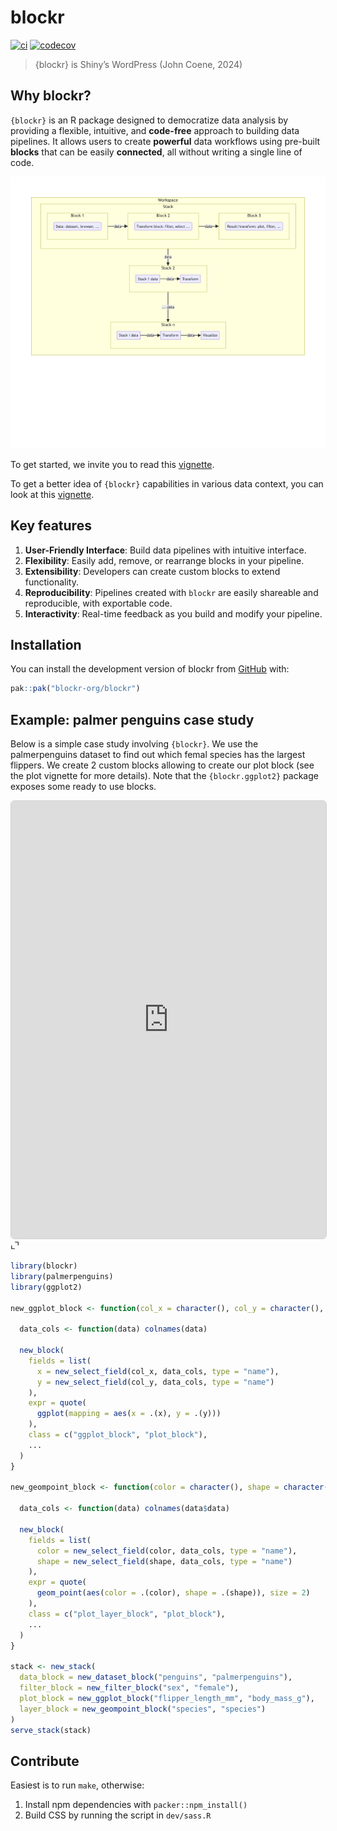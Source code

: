 
<!-- index.md is generated from index.Rmd. Please edit that file -->

# blockr

<!-- badges: start -->

[![ci](https://github.com/blockr-org/blockr/actions/workflows/ci.yml/badge.svg)](https://github.com/blockr-org/blockr/actions/workflows/ci.yml)
[![codecov](https://codecov.io/github/blockr-org/blockr/graph/badge.svg?token=9AO88LK8FJ)](https://codecov.io/github/blockr-org/blockr)
<!-- badges: end -->

> {blockr} is Shiny’s WordPress (John Coene, 2024)

## Why blockr?

`{blockr}` is an R package designed to democratize data analysis by
providing a flexible, intuitive, and **code-free** approach to building
data pipelines. It allows users to create **powerful** data workflows
using pre-built **blocks** that can be easily **connected**, all without
writing a single line of code.

![](man/figures/README-unnamed-chunk-2-1.png)<!-- -->

To get started, we invite you to read this
[vignette](https://blockr-org.github.io/blockr/articles/blockr.html).

To get a better idea of `{blockr}` capabilities in various data context,
you can look at this
[vignette](https://blockr-org.github.io/blockr/articles/blockr_examples.html).

## Key features

1.  **User-Friendly Interface**: Build data pipelines with intuitive
    interface.
2.  **Flexibility**: Easily add, remove, or rearrange blocks in your
    pipeline.
3.  **Extensibility**: Developers can create custom blocks to extend
    functionality.
4.  **Reproducibility**: Pipelines created with `blockr` are easily
    shareable and reproducible, with exportable code.
5.  **Interactivity**: Real-time feedback as you build and modify your
    pipeline.

## Installation

You can install the development version of blockr from
[GitHub](https://github.com/) with:

``` r
pak::pak("blockr-org/blockr")
```

## Example: palmer penguins case study

Below is a simple case study involving `{blockr}`. We use the
palmerpenguins dataset to find out which femal species has the largest
flippers. We create 2 custom blocks allowing to create our plot block
(see the plot vignette for more details). Note that the
`{blockr.ggplot2}` package exposes some ready to use blocks.

<div class="card bslib-card bslib-mb-spacing html-fill-item html-fill-container"
data-bslib-card-init="" data-full-screen="false"
data-require-bs-caller="card()" data-require-bs-version="5">

<div class="card-body bslib-gap-spacing html-fill-item html-fill-container"
style="margin-top:auto;margin-bottom:auto;flex:1 1 auto;">

<iframe class="html-fill-item" src="https://shinylive.io/r/editor/#code=NobwRAdghgtgpmAXGKAHVA6ASmANGAYwHsIAXOMpMAdzgCMAnRRASwgGdSoAbbgCgA6YOtyIEA1gyG4ABAzioi7GQF4ZBQWAAWpUqnaIA9IZFjJAWiIMA5hmstSWgK50MLIodqNz8xe2kyQjp6Bsa+RBgM5tRQ7DAYVtZCAJTJAhDcLIxQDACefKYSDGkZWQw5+ag88AyoFNZObOwlmdl5fNbWqKKkAEwl6RBw1AD6nd1EpCOF4jIAPOYyAGZOEASk7hB8xNwjAB6q6lo5UOtwDHzJsjsjuYcEx+VnF1cyGO-JMiDp6TIyACZQLgjHbKBbLVbrTZ8QFcT47aDwdgwoFQAYQP5DUYzQQYv7LFhwbj-ZRqTKcXH4-EHNRYkbsIlwdYjJaE4nbIi7PayWFQEGc9iyUi5OqHISIuApXC-KkyO604b0xnM1lE-4c3a5Hmo-ncQUyYWitTi2CSsAlKlXGV-OB7VAMQ4ARyckzglNl4x6fBgaFQbGshygcGRNLefD2r3lYdyqQt+KteL+BG4sVJ6k0nsm01EEgCQgmUxmUutb3eMpKAF8fhA6dY4EQYIo2IWc7NwSs1hsSBqrPdHqdyC9ZOxjkajidnpdZO8MJ9vhAZbzdWDFh2od3efDORLkbyACSb6uYxU4kuq4lp8mkd1Una9hWjBncJlTc-qu8MbXA0FCkVwMWQKaxaJviI5oP+D5Ks+KpsuqYF1F+fI-gaf4ARKKQlgmVK2vaTouuQN74nWDYjE2ZB8EGyIfocGA9sUw6jhBYbwXAqTDiwABeTH9Jh0ogcmqb3JoBYjCmuTnNmZh5mAIlFuafFUjO5bpFWC4cFwEjzIsdKcKc4jukuMyHHSvIMi2ZjCfUjQcNJVTcDUdQQA0TTAX8smtsZiqZuZEiaEsmToBJz5OY4IwwDA0l0EQ-y5GFqZjK5MhiRJRmQcRjZEM2km+UI7B1AQhL+HggRgHlTKFRhEAlAyDAAG5wPSGn6bpEjJGAFYALpAA" height="700" width="100%" style="border: 1px solid rgba(0,0,0,0.175); border-radius: .375rem;" allowfullscreen allow="autoplay" data-external="1">
</iframe>

</div>

<bslib-tooltip placement="auto" bsOptions="[]" data-require-bs-version="5" data-require-bs-caller="tooltip()">
<template>Expand</template>
<span class="bslib-full-screen-enter badge rounded-pill"><svg xmlns="http://www.w3.org/2000/svg" viewBox="0 0 24 24" style="height:1em;width:1em;fill:currentColor;" aria-hidden="true" role="img"><path d="M20 5C20 4.4 19.6 4 19 4H13C12.4 4 12 3.6 12 3C12 2.4 12.4 2 13 2H21C21.6 2 22 2.4 22 3V11C22 11.6 21.6 12 21 12C20.4 12 20 11.6 20 11V5ZM4 19C4 19.6 4.4 20 5 20H11C11.6 20 12 20.4 12 21C12 21.6 11.6 22 11 22H3C2.4 22 2 21.6 2 21V13C2 12.4 2.4 12 3 12C3.6 12 4 12.4 4 13V19Z"/></svg></span>
</bslib-tooltip>
<script data-bslib-card-init>bslib.Card.initializeAllCards();</script>

</div>

``` r
library(blockr)
library(palmerpenguins)
library(ggplot2)

new_ggplot_block <- function(col_x = character(), col_y = character(), ...) {

  data_cols <- function(data) colnames(data)

  new_block(
    fields = list(
      x = new_select_field(col_x, data_cols, type = "name"),
      y = new_select_field(col_y, data_cols, type = "name")
    ),
    expr = quote(
      ggplot(mapping = aes(x = .(x), y = .(y)))
    ),
    class = c("ggplot_block", "plot_block"),
    ...
  )
}

new_geompoint_block <- function(color = character(), shape = character(), ...) {

  data_cols <- function(data) colnames(data$data)

  new_block(
    fields = list(
      color = new_select_field(color, data_cols, type = "name"),
      shape = new_select_field(shape, data_cols, type = "name")
    ),
    expr = quote(
      geom_point(aes(color = .(color), shape = .(shape)), size = 2)
    ),
    class = c("plot_layer_block", "plot_block"),
    ...
  )
}

stack <- new_stack(
  data_block = new_dataset_block("penguins", "palmerpenguins"),
  filter_block = new_filter_block("sex", "female"),
  plot_block = new_ggplot_block("flipper_length_mm", "body_mass_g"),
  layer_block = new_geompoint_block("species", "species")
)
serve_stack(stack)
```

## Contribute

Easiest is to run `make`, otherwise:

1.  Install npm dependencies with `packer::npm_install()`
2.  Build CSS by running the script in `dev/sass.R`
